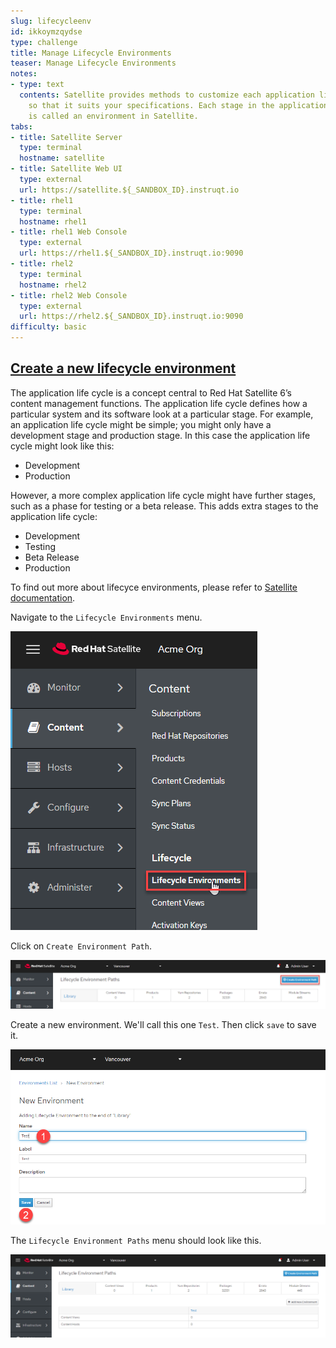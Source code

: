 ```yaml
---
slug: lifecycleenv
id: ikkoymzqydse
type: challenge
title: Manage Lifecycle Environments
teaser: Manage Lifecycle Environments
notes:
- type: text
  contents: Satellite provides methods to customize each application life cycle stage
    so that it suits your specifications. Each stage in the application life cycle
    is called an environment in Satellite.
tabs:
- title: Satellite Server
  type: terminal
  hostname: satellite
- title: Satellite Web UI
  type: external
  url: https://satellite.${_SANDBOX_ID}.instruqt.io
- title: rhel1
  type: terminal
  hostname: rhel1
- title: rhel1 Web Console
  type: external
  url: https://rhel1.${_SANDBOX_ID}.instruqt.io:9090
- title: rhel2
  type: terminal
  hostname: rhel2
- title: rhel2 Web Console
  type: external
  url: https://rhel2.${_SANDBOX_ID}.instruqt.io:9090
difficulty: basic
---
```


<!-- markdownlint-disable MD033 -->

## <ins>Create a new lifecycle environment</ins>

The application life cycle is a concept central to Red Hat Satellite 6’s content management functions. The application life cycle defines how a particular system and its software look at a particular stage. For example, an application life cycle might be simple; you might only have a development stage and production stage. In this case the application life cycle might look like this:

- Development
- Production

However, a more complex application life cycle might have further stages, such as a phase for testing or a beta release. This adds extra stages to the application life cycle:

- Development
- Testing
- Beta Release
- Production

To find out more about lifecyce environments, please refer to [Satellite documentation](https://access.redhat.com/documentation/en-us/red_hat_satellite/6.11/html/managing_content/creating_an_application_life_cycle_content-management).

Navigate to the `Lifecycle Environments` menu.

<a href="#1">
 <img alt="An example image" src="../assets/lifecycle-environments.png" />
</a>

<a href="#" class="lightbox" id="1">
 <img alt="An example image" src="../assets/lifecycle-environments.png" />
</a>

Click on `Create Environment Path`.

<a href="#2">
 <img alt="An example image" src="../assets/createenvironment.png" />
</a>

<a href="#" class="lightbox" id="2">
 <img alt="An example image" src="../assets/createenvironment.png" />
</a>

Create a new environment. We'll call this one `Test`. Then click `save` to save it.

<a href="#3">
 <img alt="An example image" src="../assets/newenvironment.png" />
</a>

<a href="#" class="lightbox" id="3">
 <img alt="An example image" src="../assets/newenvironment.png" />
</a>

The `Lifecycle Environment Paths` menu should look like this.

<a href="#4">
 <img alt="An example image" src="../assets/envmenuresult.png" />
</a>

<a href="#" class="lightbox" id="4">
 <img alt="An example image" src="../assets/envmenuresult.png" />
</a>

<style>
.lightbox {
  display: none;
  position: fixed;
  justify-content: center;
  align-items: center;
  z-index: 999;
  top: 0;
  left: 0;
  right: 0;
  bottom: 0;
  padding: 1rem;
  background: rgba(0, 0, 0, 0.8);
}

.lightbox:target {
  display: flex;
}

.lightbox img {
  max-height: 100%;
}
</style>
